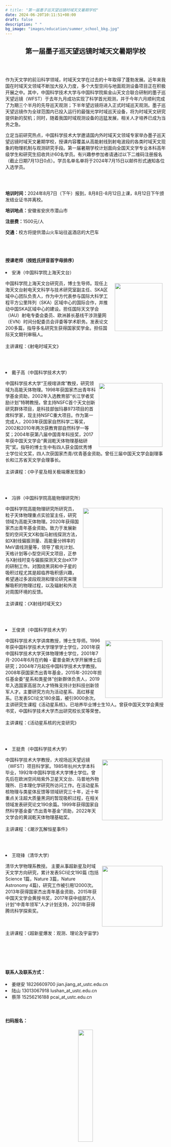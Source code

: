 ```yaml
---
# title: "第一届墨子巡天望远镜时域天文暑期学校"
date: 2024-06-20T10:11:51+08:00
draft: false
description: " "
bg_image: "images/education/summer_school_bkg.jpg"
---
```


## <center> 第一届墨子巡天望远镜时域天文暑期学校</center>

<br></br>

<p class="f12 indent" > 作为天文学的前沿科学领域，时域天文学在过去的十年取得了蓬勃发展。近年来我国在时域天文领域不断加大投入力度，多个大型空间与地面观测设备项目正在积极开展之中。其中，中国科学技术大学与中国科学院紫金山天文合联合研制的墨子巡天望远镜（WFST）于去年九月成功实现了科学首光观测，并于今年六月顺利完成了为期三个半月的先导巡天观测；下半年望远镜将进入正式时域巡天观测。墨子巡天望远镜作为全球范围内已投入运行的最强光学时域巡天设备，将为时域天文研究提供新的契机；同时，随着我国时域观测设备的迅猛发展，相关人才培养已成为当务之急。

立足当前研究热点，中国科学技术大学邀请国内外时域天文领域专家举办墨子巡天望远镜时域天文暑期学校，授课内容覆盖从高能射线到射电波段的各类时域天文现象的物理机制与观测研究手段。第一届暑期学校计划面向全国天文学专业本科高年级学生和研究生招收共计60名学员。有兴趣参参加者请通过以下二维码注册报名（截止日期7月13日0点）。学员名单名单将于2024年7月15日以邮件形式通知各位入选学员。</p>
<br></br>


<p class="f12"><b>培训时间：</b>2024年8月7日（下午）报到，8月8日-8月12日上课，8月12日下午颁发结业证书并离校。</p>

<p class="f12"><b>培训地点：</b>安徽省安庆市潜山市</p>

<p class="f12"><b>注册费：</b>1500元/人</p>


<p class="f12"><b>交通：</b>校方将提供潜山火车站往返酒店的大巴车</p>

<br></br>

#### <p class="f12"><b>授课老师（按姓氏拼音首字母排序）</b></p>

<li> 安涛（中国科学院上海天文台） </li>

<p style="width:100%;">
    <img src="/images/education/teachers/at.png" align="right" width=150px hspace="10" vspace="10">
     <p class="f12 indent" > 中国科学院上海天文台研究员，博士生导师。现任上海天文台射电天文科学与技术研究室副主任、SKA区域中心团队负责人，作为中方代表参与国际大科学工程平方公里阵列（SKA）区域中心的国际合作，并推动中国SKA区域中心的建设。担任国际天文学会（IAU）射电专委会委员、欧洲甚长基线干涉测量网（EVN）时间分配委员会评委等学术职务。发表论文200多篇，指导多名研究生获得国家奖学金。担任国际天文期刊审稿人。
<br></br>
    主讲课程：《射电时域天文》
    </p>
</p>

<br></br>

<li> 戴子高（中国科学技术大学） </li>

<p style="width:100%;">
    <img src="/images/education/teachers/dzg.png" align="right" width=200px hspace="10" vspace="10">
    <p class="f12 indent" >中国科学技术大学“王绶琯讲席”教授，研究领域为高能天体物理。1998年获国家杰出青年科学基金资助，2002年入选教育部“长江学者奖励计划”特聘教授。曾主持NSFC首个天文创新研究群体项目，是科技部伽玛暴973项目的首席科学家，现主持NSFC重大项目。作为第一完成人，2003年获国家自然科学二等奖，2002和2010年两次获教育部自然科学一等奖；2004年获第八届中国青年科技奖，2017年获中国天文学会“黄润乾天体物理基础研究”奖。指导的博士生中有四人获全国优秀博士学位论文奖，四人次获国家杰青/优青基金资助。曾任三届中国天文学会副理事长和江苏省天文学会理事长。
<br></br>
    主讲课程：《中子星及相关极端爆发现象》
    </p>
</p>

<br></br>

<li> 冯骅（中国科学院高能物理研究所）</li>

<p style="width:100%;">
    <img src="/images/education/teachers/fy.png" align="right" width=250px hspace="10" vspace="8">
      <p class="f12 indent" > 中国科学院高能物理研究所研究员，粒子天体物理重点实验室主任，研究领域为高能天体物理。2020年获得国家杰出青年基金资助。致力于发展新型的空间天文X和伽马射线探测方法，如X射线偏振测量、高能量分辨率的MeV谱线测量等，领导了极光计划、天格计划等小型空间天文项目，正参与X射线时变与偏振探测天文台eXTP的研制工作。对围绕黑洞和中子星的吸积过程尤其是超临界吸积感兴趣，希望通过多波段观测和理论研究来理解吸积的物理过程，以及辐射和外流对周围环境的反馈。
<br></br>
   主讲课程：《X射线时域天文》
    </p>
</p>

<br></br>

<li> 王俊贤（中国科学技术大学）</li>

<p style="width:100%;">
    <img src="/images/education/teachers/wjx.png" align="right" width=180px hspace="10" vspace="10">
   <p class="f12 indent" >中国科学技术大学讲席教授，博士生导师。1996年获中国科学技术大学理学学士学位，2001年获中国科学技术大学天体物理博士学位，2001年7月-2004年6月在约翰・霍普金斯大学开展博士后研究；2004年7月起任中国科学技术大学教授。2008年获国家杰出青年基金，2015年-2020年担任基金委“星系和类星体”创新群体负责人，2019年入选国家高层次人才特殊支持计划科技创新领军人才。主要研究方向为活动星系、高红移星系。已发表SCI论文180余篇，被引9000余次。主讲研究生课程《活动星系核》。已培养毕业博士生10人。曾获中国天文学会黄授书奖，中国科学技术大学杰出研究校长奖等荣誉。
<br></br>
   主讲课程：《活动星系核的光变研究》
   </p>
</p>

<br></br>

<li> 王挺贵（中国科学技术大学）</li>

<p style="width:100%;">
    <img src="/images/education/teachers/wtg.png" align="right" width=190px hspace="10" vspace="10">
  <p class="f12 indent" >中国科学技术大学教授，大视场巡天望远镜（WFST）项目科学家。1985年杭州大学本科毕业，1992年中国科学技术大学博士学位。曾先后在欧洲空间局紫外卫星天文台、马普地外物理所、日本理化学研究所访问工作。在活动星系核物理与类星体反馈等领域研究三十年，近十年重点关注超大质量黑洞的暂现吸积过程，在相关领域发表研究论文190余篇。1999年获得国家自然科学基金委“杰出青年基金”资助，2022年天文学会的黄润乾天体物理基础奖。  
  <br></br>
    主讲课程：《潮汐瓦解恒星事件》
    </p>
</p>

<br></br>

<p></p>
<li> 王晓锋（清华大学）</li>

<p style="width:100%;">
    <img src="/images/education/teachers/wxf.png" align="right" width=190px hspace="10" vspace="10">
  <p class="f12 indent" >清华大学物理系教授。 主要从事超新星及时域天文学方向研究，累计发表SCI论文190篇 (包括Science 1篇，Nature 3篇，Nature Astronomy 4篇)，研究工作被引用12000次。2013年获得国家杰出青年基金资助，2015年获中国天文学会黄授书奖，2017年获中组部万人计划“中青年领军”人才计划支持，2021年获得腾讯科学探索奖。
  <br></br>
    主讲课程：《超新星爆发：观测、理论及宇宙学》
    </p>
</p>

<br></br>
<br></br>


#### <p class="f12"><b>联系人及联系方式：</b></p>

<p style="width:100%;">
  <p class="f12 indent" >
        <li>  姜继安 18226609700 jian.jiang_at_ustc.edu.cn </li>
        <li> 陆山 13013067918 lushan_at_ustc.edu.cn </li>
        <li> 蔡萍 15256216188 pcai_at_ustc.edu.cn </li>
  <br></br>
    </p>
</p>

#### <p class="f12"><b>扫码报名：</b></p>


<center><img src="/images/education/summer_school_qr_code.jpg" width="30%" /></center>

<br></br>

#### <p class="f12"><b>培训酒店地址：</b></p>

<li><a href="http://msd-yue-he-ju.hotelanqing.cn/">曼斯顿・悦荷居酒店</a></li>

地址：安徽省安庆潜山县潘铺中学北侧约70米
<br></br>
<center><iframe style="width: 100%;" height="430" frameborder="0" scrolling="no" marginheight="0" marginwidth="0" id="gmap_canvas" src="https://ditu.amap.com/place/B0JAS9E6MA"></iframe>
</center>

<br></br>

<div align="right">
  <p class="f12" >
中国科学技术大学天文学系
<br></br>
2024年6月25日
</p>
</div>
